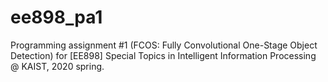 # ee898_pa1
Programming assignment #1 (FCOS: Fully Convolutional One-Stage Object Detection) for [EE898] Special Topics in Intelligent Information Processing<New Deep learning Technology for Computer vision and Robot> @ KAIST, 2020 spring.
